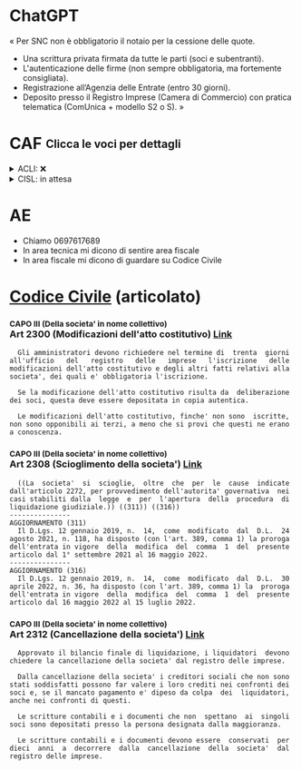 # ChatGPT
« Per SNC non è obbligatorio il notaio per la cessione delle quote.
- Una scrittura privata firmata da tutte le parti (soci e subentranti).
- L'autenticazione delle firme (non sempre obbligatoria, ma fortemente consigliata).
- Registrazione all’Agenzia delle Entrate (entro 30 giorni).
- Deposito presso il Registro Imprese (Camera di Commercio) con pratica telematica (ComUnica + modello S2 o S). »




# CAF <sub><sup>Clicca le voci per dettagli</sup></sub>
<details><summary> ACLI: ❌ </summary>
  
1. Caf Acli FFAA (0283530917) mi rimanda al Cup
2. Cup Acli Mi (0225544777) mi rimanda all'area contabile
3. Area contabile (0284267240) mi dice che NESSUN CAF ACLI può farlo

</details>

<details><summary> CISL: in attesa </summary>
- Caf Cisl (800800730) chiedo di essere richiamato, lo fanno mentre ero al tel con AE

</details>




# AE
- Chiamo 0697617689
- In area tecnica mi dicono di sentire area fiscale
- In area fiscale mi dicono di guardare su Codice Civile




# [Codice Civile](https://www.gazzettaufficiale.it/anteprima/codici/codiceCivile) (articolato)

### <sub>CAPO III (Della societa' in nome collettivo) </sub><br/> Art 2300 (Modificazioni dell'atto costitutivo) [Link](https://www.gazzettaufficiale.it/atto/serie_generale/caricaArticolo?art.versione=1&art.idGruppo=293&art.flagTipoArticolo=2&art.codiceRedazionale=042U0262&art.idArticolo=2300&art.idSottoArticolo=1&art.idSottoArticolo1=10&art.dataPubblicazioneGazzetta=1942-04-04&art.progressivo=0#art)

      Gli amministratori devono richiedere nel termine di  trenta  giorni
    all'ufficio   del   registro   delle   imprese   l'iscrizione   delle
    modificazioni dell'atto costitutivo e degli altri fatti relativi alla
    societa', dei quali e' obbligatoria l'iscrizione. 
     
      Se la modificazione dell'atto costitutivo risulta da  deliberazione
    dei soci, questa deve essere depositata in copia autentica. 
     
      Le modificazioni dell'atto costitutivo, finche' non sono  iscritte,
    non sono opponibili ai terzi, a meno che si provi che questi ne erano
    a conoscenza. 


### <sub>CAPO III (Della societa' in nome collettivo) </sub><br/> Art 2308 (Scioglimento della societa') [Link](https://www.gazzettaufficiale.it/atto/serie_generale/caricaArticolo?art.versione=3&art.idGruppo=293&art.flagTipoArticolo=2&art.codiceRedazionale=042U0262&art.idArticolo=2308&art.idSottoArticolo=1&art.idSottoArticolo1=10&art.dataPubblicazioneGazzetta=1942-04-04&art.progressivo=0#art)

      ((La  societa'  si  scioglie,  oltre  che  per  le  cause  indicate
    dall'articolo 2272, per provvedimento dell'autorita' governativa  nei
    casi stabiliti dalla  legge  e  per  l'apertura  della  procedura  di
    liquidazione giudiziale.)) ((311)) ((316)) 
    --------------- 
    AGGIORNAMENTO (311) 
      Il D.Lgs. 12 gennaio 2019, n.  14,  come  modificato  dal  D.L.  24
    agosto 2021, n. 118, ha disposto (con l'art. 389, comma 1) la proroga
    dell'entrata in vigore  della  modifica  del  comma  1  del  presente
    articolo dal 1° settembre 2021 al 16 maggio 2022. 
    --------------- 
    AGGIORNAMENTO (316) 
      Il D.Lgs. 12 gennaio 2019, n.  14,  come  modificato  dal  D.L.  30
    aprile 2022, n. 36, ha disposto (con l'art. 389, comma 1) la  proroga
    dell'entrata in vigore  della  modifica  del  comma  1  del  presente
    articolo dal 16 maggio 2022 al 15 luglio 2022. 

### <sub>CAPO III (Della societa' in nome collettivo) </sub><br/> Art 2312 (Cancellazione della societa') [Link](https://www.gazzettaufficiale.it/atto/serie_generale/caricaArticolo?art.versione=1&art.idGruppo=293&art.flagTipoArticolo=2&art.codiceRedazionale=042U0262&art.idArticolo=2312&art.idSottoArticolo=1&art.idSottoArticolo1=10&art.dataPubblicazioneGazzetta=1942-04-04&art.progressivo=0#art)
    
      Approvato il bilancio finale di liquidazione, i liquidatori  devono
    chiedere la cancellazione della societa' dal registro delle imprese. 
     
      Dalla cancellazione della societa' i creditori sociali che non sono
    stati soddisfatti possono far valere i loro crediti nei confronti dei
    soci e, se il mancato pagamento e' dipeso da colpa  dei  liquidatori,
    anche nei confronti di questi. 
     
      Le scritture contabili e i documenti che non  spettano  ai  singoli
    soci sono depositati presso la persona designata dalla maggioranza. 
     
      Le scritture contabili e i documenti devono essere  conservati  per
    dieci  anni  a  decorrere  dalla  cancellazione  della  societa'  dal
    registro delle imprese. 




